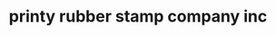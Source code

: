 ---
title: "printy rubber stamp company inc"
url: /calgary/printy-rubber-stamp-company-inc/
shop: Schreibwaren
---
